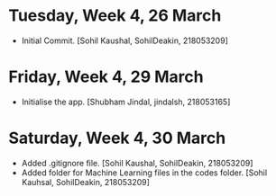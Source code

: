 
# Tuesday, Week 4, 26 March
- Initial Commit. [Sohil Kaushal, SohilDeakin, 218053209]
# Friday, Week 4, 29 March
- Initialise the app. [Shubham Jindal, jindalsh, 218053165]
# Saturday, Week 4, 30 March 
- Added .gitignore file. [Sohil Kaushal, SohilDeakin, 218053209]
- Added folder for Machine Learning files in the codes folder. [Sohil Kauhsal, SohilDeakin, 218053209]
